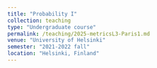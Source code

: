 ```yaml
---
title: "Probability I"
collection: teaching
type: "Undergraduate course"
permalink: /teaching/2025-metricsL3-Paris1.md
venue: "University of Helsinki"
semester: "2021-2022 fall"
location: "Helsinki, Finland"
---
```

